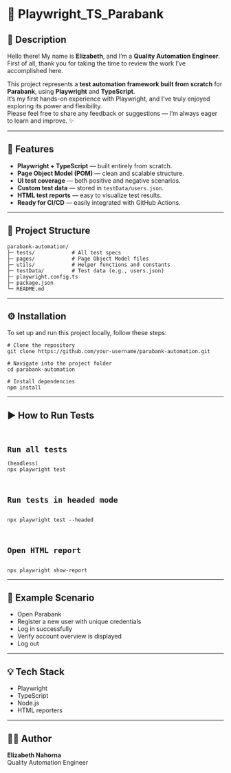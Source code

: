 
<h1>🎯 Playwright_TS_Parabank</h1>

<h2>👋 Description</h2>
<p>Hello there! My name is <strong>Elizabeth</strong>, and I’m a <strong>Quality Automation Engineer</strong>.<br>
First of all, thank you for taking the time to review the work I’ve accomplished here.</p>

<p>This project represents a <strong>test automation framework built from scratch</strong> for <strong>Parabank</strong>, using <strong>Playwright</strong> and <strong>TypeScript</strong>.<br>
It’s my first hands-on experience with Playwright, and I’ve truly enjoyed exploring its power and flexibility.<br>
Please feel free to share any feedback or suggestions — I’m always eager to learn and improve. ✨</p>

<hr>

<h2>🚀 Features</h2>
<ul>
  <li><strong>Playwright + TypeScript</strong> — built entirely from scratch.</li>
  <li><strong>Page Object Model (POM)</strong> — clean and scalable structure.</li>
  <li><strong>UI test coverage</strong> — both positive and negative scenarios.</li>
  <li><strong>Custom test data</strong> — stored in <code>testData/users.json</code>.</li>
  <li><strong>HTML test reports</strong> — easy to visualize test results.</li>
  <li><strong>Ready for CI/CD</strong> — easily integrated with GitHub Actions.</li>
</ul>

<hr>

<h2>📁 Project Structure</h2>
<pre><code>parabank-automation/
├─ tests/            # All test specs
├─ pages/            # Page Object Model files
├─ utils/            # Helper functions and constants
├─ testData/         # Test data (e.g., users.json)
├─ playwright.config.ts
├─ package.json
└─ README.md
</code></pre>

<hr>

<h2>⚙️ Installation</h2>
<p>To set up and run this project locally, follow these steps:</p>

<pre><code># Clone the repository
git clone https://github.com/your-username/parabank-automation.git

# Navigate into the project folder
cd parabank-automation

# Install dependencies
npm install
</code></pre>

<hr>

<h2>▶️ How to Run Tests</h2>
<pre><code> <h2>Run all tests</h2>(headless)
npx playwright test

 <h2>Run tests in headed mode</h2>
npx playwright test --headed

 <h2>Open HTML report</h2>
npx playwright show-report
</code></pre>

<hr>

<h2>🧠 Example Scenario</h2>
<ul>
  <li>Open Parabank</li>
  <li>Register a new user with unique credentials</li>
  <li>Log in successfully</li>
  <li>Verify account overview is displayed</li>
  <li>Log out</li>
</ul>

<hr>

<h2>💡 Tech Stack</h2>
<ul>
  <li>Playwright</li>
  <li>TypeScript</li>
  <li>Node.js</li>
  <li>HTML reporters</li>
</ul>

<hr>

<h2>👩‍💻 Author</h2>
<p><strong>Elizabeth Nahorna</strong><br>
Quality Automation Engineer<br>

